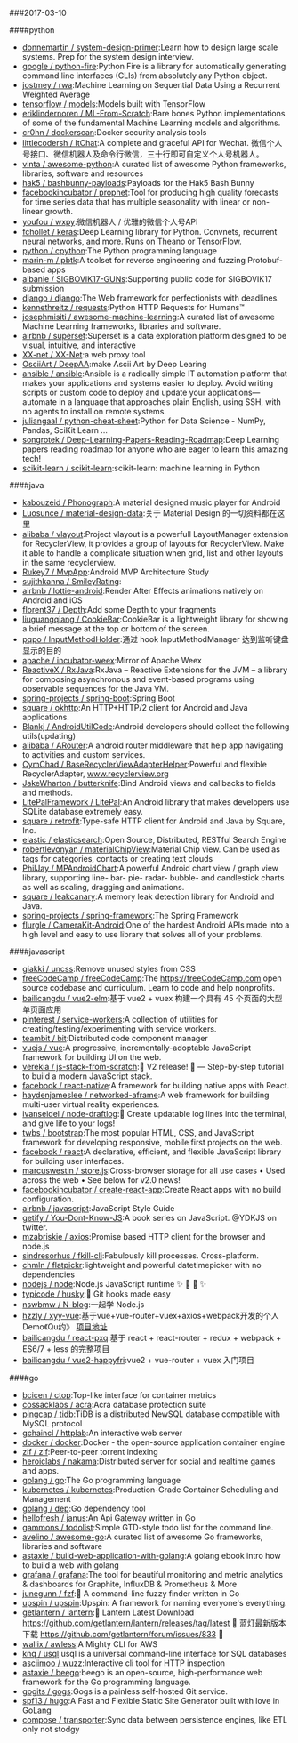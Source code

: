 ###2017-03-10

####python
* [donnemartin / system-design-primer](https://github.com/donnemartin/system-design-primer):Learn how to design large scale systems. Prep for the system design interview.
* [google / python-fire](https://github.com/google/python-fire):Python Fire is a library for automatically generating command line interfaces (CLIs) from absolutely any Python object.
* [jostmey / rwa](https://github.com/jostmey/rwa):Machine Learning on Sequential Data Using a Recurrent Weighted Average
* [tensorflow / models](https://github.com/tensorflow/models):Models built with TensorFlow
* [eriklindernoren / ML-From-Scratch](https://github.com/eriklindernoren/ML-From-Scratch):Bare bones Python implementations of some of the fundamental Machine Learning models and algorithms.
* [cr0hn / dockerscan](https://github.com/cr0hn/dockerscan):Docker security analysis tools
* [littlecodersh / ItChat](https://github.com/littlecodersh/ItChat):A complete and graceful API for Wechat. 微信个人号接口、微信机器人及命令行微信，三十行即可自定义个人号机器人。
* [vinta / awesome-python](https://github.com/vinta/awesome-python):A curated list of awesome Python frameworks, libraries, software and resources
* [hak5 / bashbunny-payloads](https://github.com/hak5/bashbunny-payloads):Payloads for the Hak5 Bash Bunny
* [facebookincubator / prophet](https://github.com/facebookincubator/prophet):Tool for producing high quality forecasts for time series data that has multiple seasonality with linear or non-linear growth.
* [youfou / wxpy](https://github.com/youfou/wxpy):微信机器人 / 优雅的微信个人号API
* [fchollet / keras](https://github.com/fchollet/keras):Deep Learning library for Python. Convnets, recurrent neural networks, and more. Runs on Theano or TensorFlow.
* [python / cpython](https://github.com/python/cpython):The Python programming language
* [marin-m / pbtk](https://github.com/marin-m/pbtk):A toolset for reverse engineering and fuzzing Protobuf-based apps
* [albanie / SIGBOVIK17-GUNs](https://github.com/albanie/SIGBOVIK17-GUNs):Supporting public code for SIGBOVIK17 submission
* [django / django](https://github.com/django/django):The Web framework for perfectionists with deadlines.
* [kennethreitz / requests](https://github.com/kennethreitz/requests):Python HTTP Requests for Humans™
* [josephmisiti / awesome-machine-learning](https://github.com/josephmisiti/awesome-machine-learning):A curated list of awesome Machine Learning frameworks, libraries and software.
* [airbnb / superset](https://github.com/airbnb/superset):Superset is a data exploration platform designed to be visual, intuitive, and interactive
* [XX-net / XX-Net](https://github.com/XX-net/XX-Net):a web proxy tool
* [OsciiArt / DeepAA](https://github.com/OsciiArt/DeepAA):make Ascii Art by Deep Learing
* [ansible / ansible](https://github.com/ansible/ansible):Ansible is a radically simple IT automation platform that makes your applications and systems easier to deploy. Avoid writing scripts or custom code to deploy and update your applications— automate in a language that approaches plain English, using SSH, with no agents to install on remote systems.
* [juliangaal / python-cheat-sheet](https://github.com/juliangaal/python-cheat-sheet):Python for Data Science - NumPy, Pandas, SciKit Learn ...
* [songrotek / Deep-Learning-Papers-Reading-Roadmap](https://github.com/songrotek/Deep-Learning-Papers-Reading-Roadmap):Deep Learning papers reading roadmap for anyone who are eager to learn this amazing tech!
* [scikit-learn / scikit-learn](https://github.com/scikit-learn/scikit-learn):scikit-learn: machine learning in Python

####java
* [kabouzeid / Phonograph](https://github.com/kabouzeid/Phonograph):A material designed music player for Android
* [Luosunce / material-design-data](https://github.com/Luosunce/material-design-data):关于 Material Design 的一切资料都在这里
* [alibaba / vlayout](https://github.com/alibaba/vlayout):Project vlayout is a powerfull LayoutManager extension for RecyclerView, it provides a group of layouts for RecyclerView. Make it able to handle a complicate situation when grid, list and other layouts in the same recyclerview.
* [Rukey7 / MvpApp](https://github.com/Rukey7/MvpApp):Android MVP Architecture Study
* [sujithkanna / SmileyRating](https://github.com/sujithkanna/SmileyRating):
* [airbnb / lottie-android](https://github.com/airbnb/lottie-android):Render After Effects animations natively on Android and iOS
* [florent37 / Depth](https://github.com/florent37/Depth):Add some Depth to your fragments
* [liuguangqiang / CookieBar](https://github.com/liuguangqiang/CookieBar):CookieBar is a lightweight library for showing a brief message at the top or bottom of the screen.
* [pqpo / InputMethodHolder](https://github.com/pqpo/InputMethodHolder):通过 hook InputMethodManager 达到监听键盘显示的目的
* [apache / incubator-weex](https://github.com/apache/incubator-weex):Mirror of Apache Weex
* [ReactiveX / RxJava](https://github.com/ReactiveX/RxJava):RxJava – Reactive Extensions for the JVM – a library for composing asynchronous and event-based programs using observable sequences for the Java VM.
* [spring-projects / spring-boot](https://github.com/spring-projects/spring-boot):Spring Boot
* [square / okhttp](https://github.com/square/okhttp):An HTTP+HTTP/2 client for Android and Java applications.
* [Blankj / AndroidUtilCode](https://github.com/Blankj/AndroidUtilCode):Android developers should collect the following utils(updating)
* [alibaba / ARouter](https://github.com/alibaba/ARouter):A android router middleware that help app navigating to activities and custom services.
* [CymChad / BaseRecyclerViewAdapterHelper](https://github.com/CymChad/BaseRecyclerViewAdapterHelper):Powerful and flexible RecyclerAdapter, www.recyclerview.org
* [JakeWharton / butterknife](https://github.com/JakeWharton/butterknife):Bind Android views and callbacks to fields and methods.
* [LitePalFramework / LitePal](https://github.com/LitePalFramework/LitePal):An Android library that makes developers use SQLite database extremely easy.
* [square / retrofit](https://github.com/square/retrofit):Type-safe HTTP client for Android and Java by Square, Inc.
* [elastic / elasticsearch](https://github.com/elastic/elasticsearch):Open Source, Distributed, RESTful Search Engine
* [robertlevonyan / materialChipView](https://github.com/robertlevonyan/materialChipView):Material Chip view. Can be used as tags for categories, contacts or creating text clouds
* [PhilJay / MPAndroidChart](https://github.com/PhilJay/MPAndroidChart):A powerful Android chart view / graph view library, supporting line- bar- pie- radar- bubble- and candlestick charts as well as scaling, dragging and animations.
* [square / leakcanary](https://github.com/square/leakcanary):A memory leak detection library for Android and Java.
* [spring-projects / spring-framework](https://github.com/spring-projects/spring-framework):The Spring Framework
* [flurgle / CameraKit-Android](https://github.com/flurgle/CameraKit-Android):One of the hardest Android APIs made into a high level and easy to use library that solves all of your problems.

####javascript
* [giakki / uncss](https://github.com/giakki/uncss):Remove unused styles from CSS
* [freeCodeCamp / freeCodeCamp](https://github.com/freeCodeCamp/freeCodeCamp):The https://freeCodeCamp.com open source codebase and curriculum. Learn to code and help nonprofits.
* [bailicangdu / vue2-elm](https://github.com/bailicangdu/vue2-elm):基于 vue2 + vuex 构建一个具有 45 个页面的大型单页面应用
* [pinterest / service-workers](https://github.com/pinterest/service-workers):A collection of utilities for creating/testing/experimenting with service workers.
* [teambit / bit](https://github.com/teambit/bit):Distributed code component manager
* [vuejs / vue](https://github.com/vuejs/vue):A progressive, incrementally-adoptable JavaScript framework for building UI on the web.
* [verekia / js-stack-from-scratch](https://github.com/verekia/js-stack-from-scratch):🎉 V2 release! 🎉 — Step-by-step tutorial to build a modern JavaScript stack.
* [facebook / react-native](https://github.com/facebook/react-native):A framework for building native apps with React.
* [haydenjameslee / networked-aframe](https://github.com/haydenjameslee/networked-aframe):A web framework for building multi-user virtual reality experiences.
* [ivanseidel / node-draftlog](https://github.com/ivanseidel/node-draftlog):📜 Create updatable log lines into the terminal, and give life to your logs!
* [twbs / bootstrap](https://github.com/twbs/bootstrap):The most popular HTML, CSS, and JavaScript framework for developing responsive, mobile first projects on the web.
* [facebook / react](https://github.com/facebook/react):A declarative, efficient, and flexible JavaScript library for building user interfaces.
* [marcuswestin / store.js](https://github.com/marcuswestin/store.js):Cross-browser storage for all use cases • Used across the web • See below for v2.0 news!
* [facebookincubator / create-react-app](https://github.com/facebookincubator/create-react-app):Create React apps with no build configuration.
* [airbnb / javascript](https://github.com/airbnb/javascript):JavaScript Style Guide
* [getify / You-Dont-Know-JS](https://github.com/getify/You-Dont-Know-JS):A book series on JavaScript. @YDKJS on twitter.
* [mzabriskie / axios](https://github.com/mzabriskie/axios):Promise based HTTP client for the browser and node.js
* [sindresorhus / fkill-cli](https://github.com/sindresorhus/fkill-cli):Fabulously kill processes. Cross-platform.
* [chmln / flatpickr](https://github.com/chmln/flatpickr):lightweight and powerful datetimepicker with no dependencies
* [nodejs / node](https://github.com/nodejs/node):Node.js JavaScript runtime ✨ 🐢 🚀 ✨
* [typicode / husky](https://github.com/typicode/husky):🐶 Git hooks made easy
* [nswbmw / N-blog](https://github.com/nswbmw/N-blog):一起学 Node.js
* [hzzly / xyy-vue](https://github.com/hzzly/xyy-vue):基于vue+vue-router+vuex+axios+webpack开发的个人Demo《Qu约》 [项目地址]( http://hjingren.cn/xyy-vue )
* [bailicangdu / react-pxq](https://github.com/bailicangdu/react-pxq):基于 react + react-router + redux + webpack + ES6/7 + less 的完整项目
* [bailicangdu / vue2-happyfri](https://github.com/bailicangdu/vue2-happyfri):vue2 + vue-router + vuex 入门项目

####go
* [bcicen / ctop](https://github.com/bcicen/ctop):Top-like interface for container metrics
* [cossacklabs / acra](https://github.com/cossacklabs/acra):Acra database protection suite
* [pingcap / tidb](https://github.com/pingcap/tidb):TiDB is a distributed NewSQL database compatible with MySQL protocol
* [gchaincl / httplab](https://github.com/gchaincl/httplab):An interactive web server
* [docker / docker](https://github.com/docker/docker):Docker - the open-source application container engine
* [zif / zif](https://github.com/zif/zif):Peer-to-peer torrent indexing
* [heroiclabs / nakama](https://github.com/heroiclabs/nakama):Distributed server for social and realtime games and apps.
* [golang / go](https://github.com/golang/go):The Go programming language
* [kubernetes / kubernetes](https://github.com/kubernetes/kubernetes):Production-Grade Container Scheduling and Management
* [golang / dep](https://github.com/golang/dep):Go dependency tool
* [hellofresh / janus](https://github.com/hellofresh/janus):An Api Gateway written in Go
* [gammons / todolist](https://github.com/gammons/todolist):Simple GTD-style todo list for the command line.
* [avelino / awesome-go](https://github.com/avelino/awesome-go):A curated list of awesome Go frameworks, libraries and software
* [astaxie / build-web-application-with-golang](https://github.com/astaxie/build-web-application-with-golang):A golang ebook intro how to build a web with golang
* [grafana / grafana](https://github.com/grafana/grafana):The tool for beautiful monitoring and metric analytics & dashboards for Graphite, InfluxDB & Prometheus & More
* [junegunn / fzf](https://github.com/junegunn/fzf):🌸 A command-line fuzzy finder written in Go
* [upspin / upspin](https://github.com/upspin/upspin):Upspin: A framework for naming everyone's everything.
* [getlantern / lantern](https://github.com/getlantern/lantern):🔴 Lantern Latest Download https://github.com/getlantern/lantern/releases/tag/latest 🔴 蓝灯最新版本下载 https://github.com/getlantern/forum/issues/833 🔴
* [wallix / awless](https://github.com/wallix/awless):A Mighty CLI for AWS
* [knq / usql](https://github.com/knq/usql):usql is a universal command-line interface for SQL databases
* [asciimoo / wuzz](https://github.com/asciimoo/wuzz):Interactive cli tool for HTTP inspection
* [astaxie / beego](https://github.com/astaxie/beego):beego is an open-source, high-performance web framework for the Go programming language.
* [gogits / gogs](https://github.com/gogits/gogs):Gogs is a painless self-hosted Git service.
* [spf13 / hugo](https://github.com/spf13/hugo):A Fast and Flexible Static Site Generator built with love in GoLang
* [compose / transporter](https://github.com/compose/transporter):Sync data between persistence engines, like ETL only not stodgy
